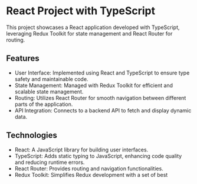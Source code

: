 # React Project with TypeScript
This project showcases a React application developed with TypeScript, leveraging Redux Toolkit for state management and React Router for routing.

## Features
- User Interface: Implemented using React and TypeScript to ensure type safety and maintainable code.
- State Management: Managed with Redux Toolkit for efficient and scalable state management.
- Routing: Utilizes React Router for smooth navigation between different parts of the application.
- API Integration: Connects to a backend API to fetch and display dynamic data.

## Technologies
- React: A JavaScript library for building user interfaces.
- TypeScript: Adds static typing to JavaScript, enhancing code quality and reducing runtime errors.
- React Router: Provides routing and navigation functionalities.
- Redux Toolkit: Simplifies Redux development with a set of best 
